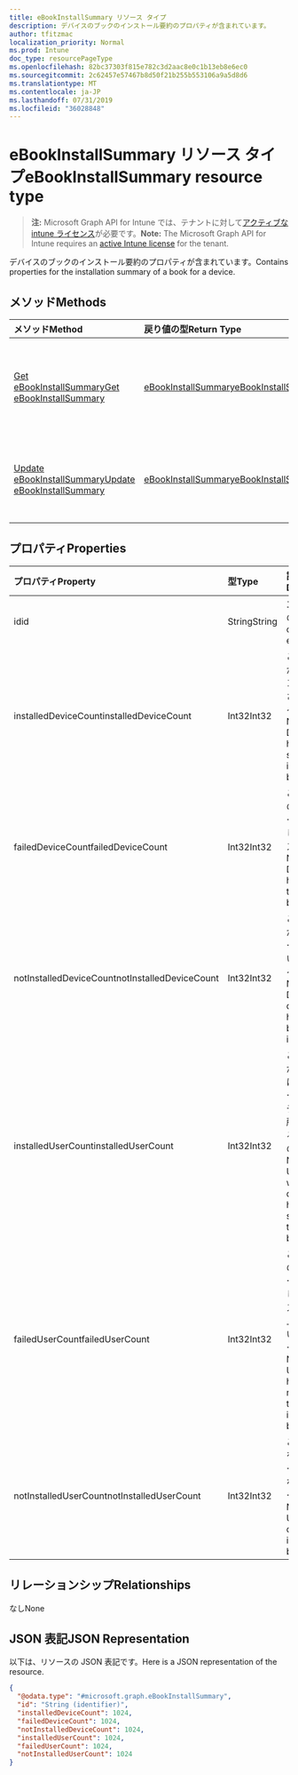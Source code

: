 ```yaml
---
title: eBookInstallSummary リソース タイプ
description: デバイスのブックのインストール要約のプロパティが含まれています。
author: tfitzmac
localization_priority: Normal
ms.prod: Intune
doc_type: resourcePageType
ms.openlocfilehash: 82bc37303f815e782c3d2aac8e0c1b13eb8e6ec0
ms.sourcegitcommit: 2c62457e57467b8d50f21b255b553106a9a5d8d6
ms.translationtype: MT
ms.contentlocale: ja-JP
ms.lasthandoff: 07/31/2019
ms.locfileid: "36028848"
---
```

# <a name="ebookinstallsummary-resource-type"></a><span data-ttu-id="ab541-103">eBookInstallSummary リソース タイプ</span><span class="sxs-lookup"><span data-stu-id="ab541-103">eBookInstallSummary resource type</span></span>

> <span data-ttu-id="ab541-104">**注:** Microsoft Graph API for Intune では、テナントに対して[アクティブな intune ライセンス](https://go.microsoft.com/fwlink/?linkid=839381)が必要です。</span><span class="sxs-lookup"><span data-stu-id="ab541-104">**Note:** The Microsoft Graph API for Intune requires an [active Intune license](https://go.microsoft.com/fwlink/?linkid=839381) for the tenant.</span></span>

<span data-ttu-id="ab541-105">デバイスのブックのインストール要約のプロパティが含まれています。</span><span class="sxs-lookup"><span data-stu-id="ab541-105">Contains properties for the installation summary of a book for a device.</span></span>

## <a name="methods"></a><span data-ttu-id="ab541-106">メソッド</span><span class="sxs-lookup"><span data-stu-id="ab541-106">Methods</span></span>
|<span data-ttu-id="ab541-107">メソッド</span><span class="sxs-lookup"><span data-stu-id="ab541-107">Method</span></span>|<span data-ttu-id="ab541-108">戻り値の型</span><span class="sxs-lookup"><span data-stu-id="ab541-108">Return Type</span></span>|<span data-ttu-id="ab541-109">説明</span><span class="sxs-lookup"><span data-stu-id="ab541-109">Description</span></span>|
|:---|:---|:---|
|[<span data-ttu-id="ab541-110">Get eBookInstallSummary</span><span class="sxs-lookup"><span data-stu-id="ab541-110">Get eBookInstallSummary</span></span>](../api/intune-books-ebookinstallsummary-get.md)|[<span data-ttu-id="ab541-111">eBookInstallSummary</span><span class="sxs-lookup"><span data-stu-id="ab541-111">eBookInstallSummary</span></span>](../resources/intune-books-ebookinstallsummary.md)|<span data-ttu-id="ab541-112">[eBookInstallSummary](../resources/intune-books-ebookinstallsummary.md) オブジェクトのプロパティとリレーションシップを読み取ります。</span><span class="sxs-lookup"><span data-stu-id="ab541-112">Read properties and relationships of the [eBookInstallSummary](../resources/intune-books-ebookinstallsummary.md) object.</span></span>|
|[<span data-ttu-id="ab541-113">Update eBookInstallSummary</span><span class="sxs-lookup"><span data-stu-id="ab541-113">Update eBookInstallSummary</span></span>](../api/intune-books-ebookinstallsummary-update.md)|[<span data-ttu-id="ab541-114">eBookInstallSummary</span><span class="sxs-lookup"><span data-stu-id="ab541-114">eBookInstallSummary</span></span>](../resources/intune-books-ebookinstallsummary.md)|<span data-ttu-id="ab541-115">[eBookInstallSummary](../resources/intune-books-ebookinstallsummary.md) オブジェクトのプロパティを更新します。</span><span class="sxs-lookup"><span data-stu-id="ab541-115">Update the properties of a [eBookInstallSummary](../resources/intune-books-ebookinstallsummary.md) object.</span></span>|

## <a name="properties"></a><span data-ttu-id="ab541-116">プロパティ</span><span class="sxs-lookup"><span data-stu-id="ab541-116">Properties</span></span>
|<span data-ttu-id="ab541-117">プロパティ</span><span class="sxs-lookup"><span data-stu-id="ab541-117">Property</span></span>|<span data-ttu-id="ab541-118">型</span><span class="sxs-lookup"><span data-stu-id="ab541-118">Type</span></span>|<span data-ttu-id="ab541-119">説明</span><span class="sxs-lookup"><span data-stu-id="ab541-119">Description</span></span>|
|:---|:---|:---|
|<span data-ttu-id="ab541-120">id</span><span class="sxs-lookup"><span data-stu-id="ab541-120">id</span></span>|<span data-ttu-id="ab541-121">String</span><span class="sxs-lookup"><span data-stu-id="ab541-121">String</span></span>|<span data-ttu-id="ab541-122">エンティティのキー。</span><span class="sxs-lookup"><span data-stu-id="ab541-122">Key of the entity.</span></span>|
|<span data-ttu-id="ab541-123">installedDeviceCount</span><span class="sxs-lookup"><span data-stu-id="ab541-123">installedDeviceCount</span></span>|<span data-ttu-id="ab541-124">Int32</span><span class="sxs-lookup"><span data-stu-id="ab541-124">Int32</span></span>|<span data-ttu-id="ab541-125">このブックが正常にインストールされたデバイスの数。</span><span class="sxs-lookup"><span data-stu-id="ab541-125">Number of Devices that have successfully installed this book.</span></span>|
|<span data-ttu-id="ab541-126">failedDeviceCount</span><span class="sxs-lookup"><span data-stu-id="ab541-126">failedDeviceCount</span></span>|<span data-ttu-id="ab541-127">Int32</span><span class="sxs-lookup"><span data-stu-id="ab541-127">Int32</span></span>|<span data-ttu-id="ab541-128">このブックのインストールが失敗したデバイスの数。</span><span class="sxs-lookup"><span data-stu-id="ab541-128">Number of Devices that have failed to install this book.</span></span>|
|<span data-ttu-id="ab541-129">notInstalledDeviceCount</span><span class="sxs-lookup"><span data-stu-id="ab541-129">notInstalledDeviceCount</span></span>|<span data-ttu-id="ab541-130">Int32</span><span class="sxs-lookup"><span data-stu-id="ab541-130">Int32</span></span>|<span data-ttu-id="ab541-131">このブックがインストールされていないデバイスの数。</span><span class="sxs-lookup"><span data-stu-id="ab541-131">Number of Devices that does not have this book installed.</span></span>|
|<span data-ttu-id="ab541-132">installedUserCount</span><span class="sxs-lookup"><span data-stu-id="ab541-132">installedUserCount</span></span>|<span data-ttu-id="ab541-133">Int32</span><span class="sxs-lookup"><span data-stu-id="ab541-133">Int32</span></span>|<span data-ttu-id="ab541-134">このブックがすべて正常にインストールされたデバイスを所有しているユーザーの数。</span><span class="sxs-lookup"><span data-stu-id="ab541-134">Number of Users whose devices have all succeeded to install this book.</span></span>|
|<span data-ttu-id="ab541-135">failedUserCount</span><span class="sxs-lookup"><span data-stu-id="ab541-135">failedUserCount</span></span>|<span data-ttu-id="ab541-136">Int32</span><span class="sxs-lookup"><span data-stu-id="ab541-136">Int32</span></span>|<span data-ttu-id="ab541-137">このブックのインストールが失敗したデバイスを 1 台以上所有しているユーザーの数。</span><span class="sxs-lookup"><span data-stu-id="ab541-137">Number of Users that have 1 or more device that failed to install this book.</span></span>|
|<span data-ttu-id="ab541-138">notInstalledUserCount</span><span class="sxs-lookup"><span data-stu-id="ab541-138">notInstalledUserCount</span></span>|<span data-ttu-id="ab541-139">Int32</span><span class="sxs-lookup"><span data-stu-id="ab541-139">Int32</span></span>|<span data-ttu-id="ab541-140">このブックをインストールしていないユーザーの数。</span><span class="sxs-lookup"><span data-stu-id="ab541-140">Number of Users that did not install this book.</span></span>|

## <a name="relationships"></a><span data-ttu-id="ab541-141">リレーションシップ</span><span class="sxs-lookup"><span data-stu-id="ab541-141">Relationships</span></span>
<span data-ttu-id="ab541-142">なし</span><span class="sxs-lookup"><span data-stu-id="ab541-142">None</span></span>

## <a name="json-representation"></a><span data-ttu-id="ab541-143">JSON 表記</span><span class="sxs-lookup"><span data-stu-id="ab541-143">JSON Representation</span></span>
<span data-ttu-id="ab541-144">以下は、リソースの JSON 表記です。</span><span class="sxs-lookup"><span data-stu-id="ab541-144">Here is a JSON representation of the resource.</span></span>
<!-- {
  "blockType": "resource",
  "keyProperty": "id",
  "@odata.type": "microsoft.graph.eBookInstallSummary"
}
-->
``` json
{
  "@odata.type": "#microsoft.graph.eBookInstallSummary",
  "id": "String (identifier)",
  "installedDeviceCount": 1024,
  "failedDeviceCount": 1024,
  "notInstalledDeviceCount": 1024,
  "installedUserCount": 1024,
  "failedUserCount": 1024,
  "notInstalledUserCount": 1024
}
```



